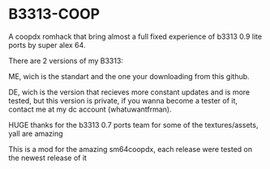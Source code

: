 # B3313-COOP
A coopdx romhack that bring almost a full fixed experience of b3313 0.9 lite ports by super alex 64.

There are 2 versions of my B3313:

ME, wich is the standart and the one your downloading from this github.

DE, wich is the version that recieves more constant updates and is more tested, but this version is private, if you wanna become a tester of it, contact me at my dc account (whatuwantfrman).

HUGE thanks for the b3313 0.7 ports team for some of the textures/assets, yall are amazing

This is a mod for the amazing sm64coopdx, each release were tested on the newest release of it
